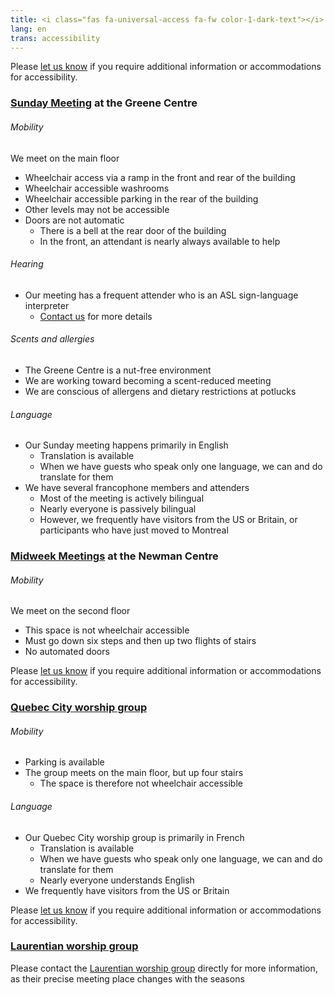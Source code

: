```yaml
---
title: <i class="fas fa-universal-access fa-fw color-1-dark-text"></i> Accessibility Info
lang: en
trans: accessibility
---
```

Please [let us know](/contact) if you require additional information or accommodations for accessibility.

### [Sunday Meeting](/directions) at the Greene Centre
###### Mobility
We meet on the main floor
* Wheelchair access via a ramp in the front and rear of the building
* Wheelchair accessible washrooms
* Wheelchair accessible parking in the rear of the building
* Other levels may not be accessible
* Doors are not automatic
  * There is a bell at the rear door of the building 
  * In the front, an attendant is nearly always available to help

###### Hearing
* Our meeting has a frequent attender who is an ASL sign-language interpreter
  * [Contact us](/contact) for more details

###### Scents and allergies
* The Greene Centre is a nut-free environment
* We are working toward becoming a scent-reduced meeting
* We are conscious of allergens and dietary restrictions at potlucks

###### Language
* Our Sunday meeting happens primarily in English
  * Translation is available
  * When we have guests who speak only one language, we can and do translate for them
* We have several francophone members and attenders
  * Most of the meeting is actively bilingual
  * Nearly everyone is passively bilingual
  * However, we frequently have visitors from the US or Britain, or participants who have just moved to Montreal

### [Midweek Meetings](/midweek) at the Newman Centre
###### Mobility
We meet on the second floor
* This space is not wheelchair accessible
* Must go down six steps and then up two flights of stairs
* No automated doors

Please [let us know](/contact) if you require additional information or accommodations for accessibility.

### [Quebec City worship group](/qc)
###### Mobility
* Parking is available
* The group meets on the main floor, but up four stairs
  * The space is therefore not wheelchair accessible

###### Language
* Our Quebec City worship group is primarily in French
  * Translation is available
  * When we have guests who speak only one language, we can and do translate for them
  * Nearly everyone understands English
* We frequently have visitors from the US or Britain

Please [let us know](/contact) if you require additional information or accommodations for accessibility.

### [Laurentian worship group](/laurentians)
Please contact the [Laurentian worship group](/laurentians) directly for more information, as their precise meeting place changes with the seasons 
